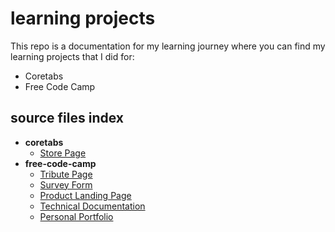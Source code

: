 # learning projects

This repo is a documentation for my learning journey where you can find my learning projects that I did for:

- Coretabs
- Free Code Camp

## source files index

- **coretabs**
  - [Store Page](coretabs/store/)
- **free-code-camp**
  - [Tribute Page](free-code-camp/01-html+css/01-tribute-page/)
  - [Survey Form](free-code-camp/01-html+css/02-survey-form/)
  - [Product Landing Page](free-code-camp/01-html+css/03-product-landing-page/)
  - [Technical Documentation](free-code-camp/01-html+css/04-technical-documentation/)
  - [Personal Portfolio](free-code-camp/01-html+css/05-personal-portfolio/)
